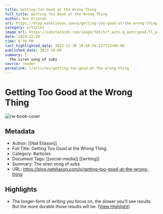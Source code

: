 ```yaml
---
title: Getting Too Good at the Wrong Thing
full_title: Getting Too Good at the Wrong Thing
author: Nat Eliason
url: https://blog.nateliason.com/p/getting-too-good-at-the-wrong-thing
category: articles
image_url: https://substackcdn.com/image/fetch/f_auto,q_auto:good,fl_progressive:steep/https%3A%2F%2Fsubstack-post-media.s3.amazonaws.com%2Fpublic%2Fimages%2F9c812cab-07d8-4eb4-a33b-3cebea2a5718_750x500.jpeg
date: 2024-12-29
time: 6:39 PM
last_highlighted_date: 2023-12-30 18:58:54.127713+00:00
published_date: 2023-10-09
summary: |
  The siren song of subs
source: reader
permalink: l/articles/getting-too-good-at-the-wrong-thing
---
```

# Getting Too Good at the Wrong Thing

![rw-book-cover](https://substackcdn.com/image/fetch/f_auto,q_auto:good,fl_progressive:steep/https%3A%2F%2Fsubstack-post-media.s3.amazonaws.com%2Fpublic%2Fimages%2F9c812cab-07d8-4eb4-a33b-3cebea2a5718_750x500.jpeg)

## Metadata
- Author: [[Nat Eliason]]
- Full Title: Getting Too Good at the Wrong Thing
- Category: #articles
- Document Tags: [[social-media]] [[writing]] 
- Summary: The siren song of subs
- URL: https://blog.nateliason.com/p/getting-too-good-at-the-wrong-thing

## Highlights
- The longer-form of writing you focus on, the slower you’ll see results. But the more durable those results will be. ([View Highlight](https://read.readwise.io/read/01hjy1fv06rv9jqjas3t8jkes4))


